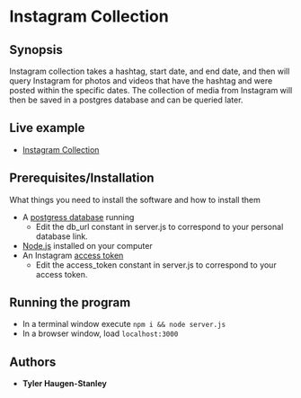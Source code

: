 # Instagram Collection

## Synopsis

Instagram collection takes a hashtag, start date, and end date, and then will query Instagram for photos and videos that have the hashtag and were posted within the specific dates. The collection of media from Instagram will then be saved in a postgres database and can be queried later.

## Live example

- [Instagram Collection](https://instagramcollection.herokuapp.com/)

## Prerequisites/Installation

What things you need to install the software and how to install them
- A [postgress database](https://www.postgresql.org/download/) running
    - Edit the db_url constant in server.js to correspond to your personal database link.
- [Node.js](https://nodejs.org/en/download/) installed on your computer 
- An Instagram [access token](http://instagram.pixelunion.net/)
    - Edit the access_token constant in server.js to correspond to your access token.

## Running the program

- In a terminal window execute `npm i && node server.js`
- In a browser window, load `localhost:3000`

## Authors

* **Tyler Haugen-Stanley**

